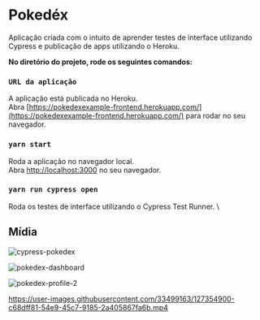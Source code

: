 # Pokedéx

Aplicação criada com o intuito de aprender testes de interface utilizando Cypress e publicação de apps utilizando o Heroku.

__No diretório do projeto, rode os seguintes comandos:__

### `URL da aplicação`
A aplicação está publicada no Heroku.\
Abra [https://pokedexexample-frontend.herokuapp.com/](https://pokedexexample-frontend.herokuapp.com/) para rodar no seu navegador.

### `yarn start`

Roda a aplicação no navegador local.\
Abra [http://localhost:3000](http://localhost:3000) no seu navegador.

### `yarn run cypress open`
Roda os testes de interface utilizando o Cypress Test Runner. \

## Mídia

![cypress-pokedex](https://user-images.githubusercontent.com/33499163/127354426-b2febeb9-7d90-4e0f-920f-239a103abe5b.png)

![pokedex-dashboard](https://user-images.githubusercontent.com/33499163/127354206-79005358-f468-4982-8bbf-216efe945dd6.png)

![pokedex-profile-2](https://user-images.githubusercontent.com/33499163/127354268-aa6d1f27-a6b1-402d-9137-c3ad55f9d323.png)

https://user-images.githubusercontent.com/33499163/127354900-c68dff81-54e9-45c7-9185-2a405867fa6b.mp4
